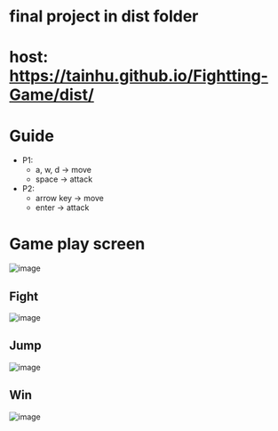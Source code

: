# final project in dist folder
# host: https://tainhu.github.io/Fightting-Game/dist/
# Guide
- P1: 
  - a, w, d -> move
  - space -> attack
- P2:
  - arrow key -> move
  - enter -> attack
# Game play screen
![image](https://user-images.githubusercontent.com/76104316/190314351-f941e854-e61e-4d1c-9fb8-0c96b30612fa.png)
## Fight
![image](https://user-images.githubusercontent.com/76104316/190314645-2ddab257-334f-4a79-8619-3e4358842fb6.png)
## Jump
![image](https://user-images.githubusercontent.com/76104316/190314699-50eec161-eae7-423c-a15a-90fc7cecaed5.png)
## Win
![image](https://user-images.githubusercontent.com/76104316/190322798-4d05fad9-7876-4ac1-b12c-4d4e3c15cee6.png)
